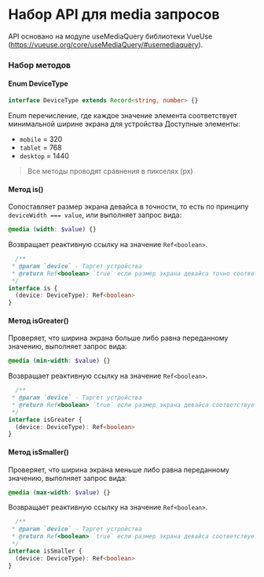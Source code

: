 # Набор API для media запросов
API основано на модуле useMediaQuery библиотеки VueUse (https://vueuse.org/core/useMediaQuery/#usemediaquery).

### Набор методов
#### Enum DeviceType 
```ts
interface DeviceType extends Record<string, number> {}
```
Enum перечисление, где каждое значение элемента соответствует минимальной ширине экрана 
для устройства
Доступные элементы:
- `mobile` = 320
- `tablet` = 768
- `desktop` = 1440

> Все методы проводят сравнения в пикселях (px)

#### Метод is()
Сопоставляет размер экрана девайса в точности, то есть по принципу 
`deviceWidth === value`, или выполняет запрос вида:
```scss
@media (width: $value) {}
```

Возвращает реактивную ссылку на значение `Ref<boolean>`.
```ts
  /**
 * @param `device` - Таргет устройства
 * @return Ref<boolean> `true` если размер экрана девайса точно соответствует
 */
interface is {
  (device: DeviceType): Ref<boolean>
}
```

#### Метод isGreater()
Проверяет, что ширина экрана больше либо равна переданному значению,
выполняет запрос вида:
```scss
@media (min-width: $value) {}
```

Возвращает реактивную ссылку на значение `Ref<boolean>`.
```ts
  /**
 * @param `device` - Таргет устройства
 * @return Ref<boolean> `true` если размер экрана девайса соответствует
 */
interface isGreater {
  (device: DeviceType): Ref<boolean>
}
```

#### Метод isSmaller()
Проверяет, что ширина экрана меньше либо равна переданному значению,
выполняет запрос вида:
```scss
@media (max-width: $value) {}
```

Возвращает реактивную ссылку на значение `Ref<boolean>`.
```ts
  /**
 * @param `device` - Таргет устройства
 * @return Ref<boolean> `true` если размер экрана девайса соответствует
 */
interface isSmaller {
  (device: DeviceType): Ref<boolean>
}
```

